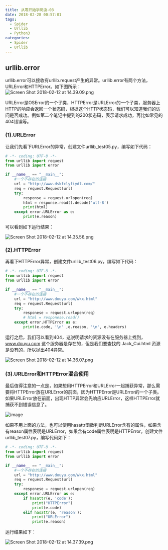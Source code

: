 ```yaml
---
title: 从零开始学爬虫-03
date: 2018-02-28 00:57:01
tags:
  - Spider
  - Urllib
  - Python3
categories:
  - Spider
  - Urllib
---
```


## urllib.error

urllib.error可以接收有urllib.request产生的异常。urllib.error有两个方法，URLError和HTTPError。如下图所示：
![Screen Shot 2018-02-12 at 14.39.09.png](http://upload-images.jianshu.io/upload_images/2952111-165a6b7bb4f6e5af.png?imageMogr2/auto-orient/strip%7CimageView2/2/w/1240)

URLError是OSError的一个子类，HTTPError是URLError的一个子类，服务器上HTTP的响应会返回一个状态码，根据这个HTTP状态码，我们可以知道我们的访问是否成功。例如第二个笔记中提到的200状态码，表示请求成功，再比如常见的404错误等。
<!-- more -->

### (1).URLError

让我们先看下URLError的异常，创建文件urllib_test05.py，编写如下代码：
```python
# -*- coding: UTF-8 -*-
from urllib import request
from urllib import error

if __name__ == "__main__":
    #一个不存在的连接
    url = "http://www.dskfclyfiydl.com/"
    req = request.Request(url)
    try:
        response = request.urlopen(req)
        html = response.read().decode('utf-8')
        print(html)
    except error.URLError as e:
        print(e.reason)
```

可以看到如下运行结果：

![Screen Shot 2018-02-12 at 14.35.56.png](http://upload-images.jianshu.io/upload_images/2952111-5e9dfdc6af1af203.png?imageMogr2/auto-orient/strip%7CimageView2/2/w/1240)

### (2).HTTPError

再看下HTTPError异常，创建文件urllib_test06.py，编写如下代码：
```python
# -*- coding: UTF-8 -*-
from urllib import request
from urllib import error

if __name__ == "__main__":
    #一个不存在的连接
    url = "http://www.douyu.com/wkx.html"
    req = request.Request(url)
    try:
        responese = request.urlopen(req)
        # html = responese.read()
    except error.HTTPError as e:
        print(e.code, '\n' ,e.reason, '\n', e.headers)
```

运行之后，我们可以看到404，这说明请求的资源没有在服务器上找到，www.douyu.com 这个服务器是存在的，但是我们要查找的 Jack_Cui.html 资源是没有的，所以抛出404异常。

![Screen Shot 2018-02-12 at 14.36.07.png](http://upload-images.jianshu.io/upload_images/2952111-877b52f32e81d2cf.png?imageMogr2/auto-orient/strip%7CimageView2/2/w/1240)

### (3).URLError和HTTPError混合使用

最后值得注意的一点是，如果想用HTTPError和URLError一起捕获异常，那么需要将HTTPError放在URLError的前面，因为HTTPError是URLError的一个子类。如果URLError放在前面，出现HTTP异常会先响应URLError，这样HTTPError就捕获不到错误信息了。

![image](http://upload-images.jianshu.io/upload_images/2952111-81c31b50ef0e4f0d?imageMogr2/auto-orient/strip%7CimageView2/2/w/1240)


如果不用上面的方法，也可以使用hasattr函数判断URLError含有的属性，如果含有reason属性表明是URLError，如果含有code属性表明是HTTPError。创建文件urllib_test07.py，编写代码如下：
```python
# -*- coding: UTF-8 -*-
from urllib import request
from urllib import error

if __name__ == "__main__":
    #一个不存在的连接
    url = "http://www.douyu.com/wkx.html"
    req = request.Request(url)
    try:
        responese = request.urlopen(req)
    except error.URLError as e:
        if hasattr(e, 'code'):
            print("HTTPError")
            print(e.code)
        elif hasattr(e, 'reason'):
            print("URLError")
            print(e.reason)
```

运行结果如下：

![Screen Shot 2018-02-12 at 14.37.39.png](http://upload-images.jianshu.io/upload_images/2952111-9105667f71cd7051.png?imageMogr2/auto-orient/strip%7CimageView2/2/w/1240)
